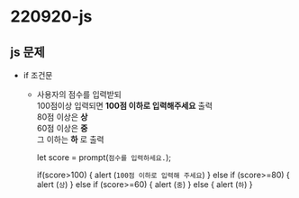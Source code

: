 # 220920-js

## js 문제
* if 조건문
  * 사용자의 점수를 입력받되<br>100점이상 입력되면 __100점 이하로 입력해주세요__ 출력<br>80점 이상은 __상__<br>60점 이상은 __중__<br>그 이하는 __하__ 로 출력

       let score = prompt(`점수를 입력하세요.`);

       if(score>100) {
            alert (`100점 이하로 입력해 주세요`)
        } else if (score>=80) {
            alert (`상`)
        } else if (score>=60) {
            alert (`중`) 
        } else {
        alert (`하`) }
        

